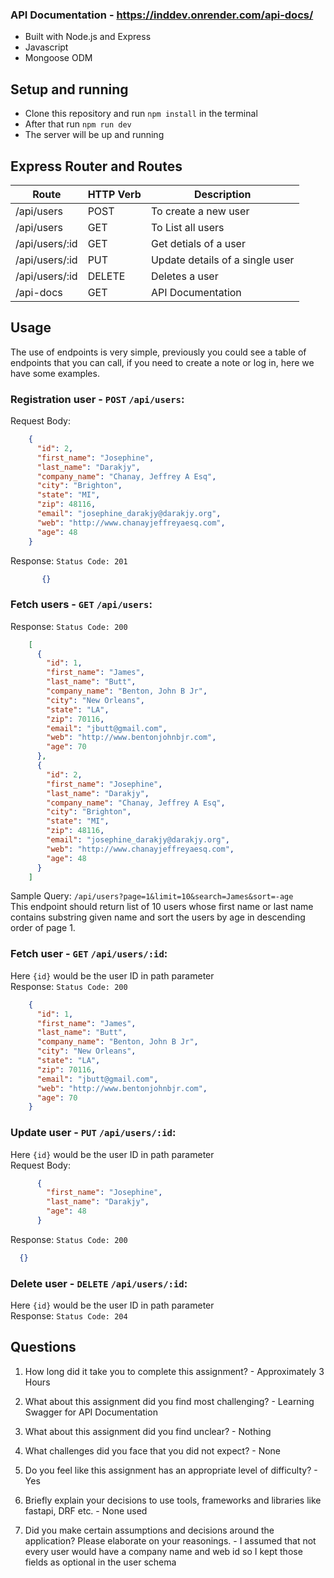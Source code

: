 ### API Documentation - https://inddev.onrender.com/api-docs/

- Built with Node.js and Express
- Javascript
- Mongoose ODM

## Setup and running

- Clone this repository and run `npm install` in the terminal
- After that run `npm run dev`
- The server will be up and running

## Express Router and Routes

| Route               | HTTP Verb | Description                          |
| --------------------| --------- | ------------------------------------ |
| /api/users          | POST      | To create a new user                 |
| /api/users          | GET       | To List all users                    |
| /api/users/:id      | GET       | Get detials of a user                |
| /api/users/:id      | PUT       | Update details of a single user      |
| /api/users/:id      | DELETE    | Deletes a user                       |
| /api-docs           | GET       | API Documentation                    |

## Usage
The use of endpoints is very simple, previously you could see a table of endpoints that you can call, if you need to create a note or log in, here we have some examples.

### Registration **user** - `POST` `/api/users`:
Request Body:
```json
    {
      "id": 2,
      "first_name": "Josephine",
      "last_name": "Darakjy",
      "company_name": "Chanay, Jeffrey A Esq",
      "city": "Brighton",
      "state": "MI",
      "zip": 48116,
      "email": "josephine_darakjy@darakjy.org",
      "web": "http://www.chanayjeffreyaesq.com",
      "age": 48
    }
```
Response: 
`Status Code: 201`
```json
       {}
```

### Fetch **users** - `GET` `/api/users`:
Response:
`Status Code: 200`
```json
    [
      {
        "id": 1,
        "first_name": "James",
        "last_name": "Butt",
        "company_name": "Benton, John B Jr",
        "city": "New Orleans",
        "state": "LA",
        "zip": 70116,
        "email": "jbutt@gmail.com",
        "web": "http://www.bentonjohnbjr.com",
        "age": 70
      },
      {
        "id": 2,
        "first_name": "Josephine",
        "last_name": "Darakjy",
        "company_name": "Chanay, Jeffrey A Esq",
        "city": "Brighton",
        "state": "MI",
        "zip": 48116,
        "email": "josephine_darakjy@darakjy.org",
        "web": "http://www.chanayjeffreyaesq.com",
        "age": 48
      }
    ]
```

Sample Query: `/api/users?page=1&limit=10&search=James&sort=-age` <br>
This endpoint should return list of 10 users whose first name or last name contains substring given name and sort the users by age in descending order of page 1.

### Fetch **user** - `GET` `/api/users/:id`:
Here `{id}` would be the user ID in path parameter <br>
Response:
`Status Code: 200`
```json
    {
      "id": 1,
      "first_name": "James",
      "last_name": "Butt",
      "company_name": "Benton, John B Jr",
      "city": "New Orleans",
      "state": "LA",
      "zip": 70116,
      "email": "jbutt@gmail.com",
      "web": "http://www.bentonjohnbjr.com",
      "age": 70
    }
```

### Update **user** - `PUT` `/api/users/:id`:
Here `{id}` would be the user ID in path parameter <br>
Request Body:
 ```json
       {
         "first_name": "Josephine",
         "last_name": "Darakjy",
         "age": 48
       }
 ```
Response:
`Status Code: 200`
```json
  {}
```

### Delete **user** - `DELETE` `/api/users/:id`:
Here `{id}` would be the user ID in path parameter <br>
Response:
`Status Code: 204`

## Questions

1. How long did it take you to complete this assignment? - Approximately 3 Hours

2. What about this assignment did you find most challenging? - Learning Swagger for API Documentation

3. What about this assignment did you find unclear? - Nothing

4. What challenges did you face that you did not expect? - None

5. Do you feel like this assignment has an appropriate level of difficulty? - Yes

6. Briefly explain your decisions to use tools, frameworks and libraries like fastapi, DRF etc. - None used

7. Did you make certain assumptions and decisions around the application? Please elaborate on your reasonings. - I assumed that not every user would have a company name and web id so I kept those fields as optional in the user schema
